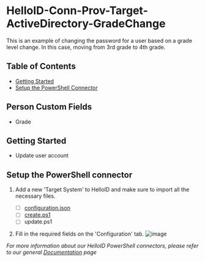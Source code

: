 # HelloID-Conn-Prov-Target-ActiveDirectory-GradeChange
This is an example of changing the password for a user based on a grade level change. In this case, moving from 3rd grade to 4th grade.

## Table of Contents
* [Getting Started](#getting-started)
* [Setup the PowerShell Connector](#setup-the-powershell-connector)

## Person Custom Fields
- Grade

## Getting Started
* Update user account

## Setup the PowerShell connector
1. Add a new 'Target System' to HelloID and make sure to import all the necessary files.

    - [ ] [configuration.json](https://github.com/Tools4everBV/HelloID-Conn-Prov-Target-ActiveDirectory/blob/main/configuration.json)
    - [ ] [create.ps1](https://github.com/Tools4everBV/HelloID-Conn-Prov-Target-ActiveDirectory/blob/main/create.ps1)
    - [ ] update.ps1

2. Fill in the required fields on the 'Configuration' tab. 
![image](https://github.com/Tools4everBV/HelloID-Conn-Prov-Target-ActiveDirectory/blob/main/Assets/config.png)

_For more information about our HelloID PowerShell connectors, please refer to our general [Documentation](https://docs.helloid.com/hc/en-us/articles/360012557600-Configure-a-custom-PowerShell-source-system) page_